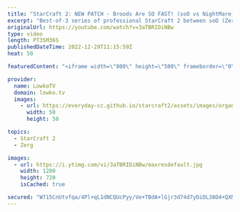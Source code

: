 ```yaml
---
title: "StarCraft 2: NEW PATCH - Broods Are SO FAST! (soO vs NightMare)"
excerpt: "Best-of-3 series of professional StarCraft 2 between soO (Zerg) and NightMare (Protoss). In this series we have games played with the new balance changes that were recently announced by Blizzard. Turns out Brood Lords are noticably quicker than they were before.  New SC2 patch: https://youtu.be/y87c1xp3I3Q"
originalUrl: https://youtube.com/watch?v=3aTBRIDiNBw
type: video
length: PT35M36S
publishedDateTime: 2022-12-29T11:15:59Z
heat: 50

featuredContent: "<iframe width=\"800\" height=\"500\" frameborder=\"0\" src=\"https://www.youtube.com/embed/3aTBRIDiNBw\" allow=\"accelerometer; autoplay; encrypted-media; gyroscope; picture-in-picture\" allowfullscreen></iframe>"

provider:
  name: LowkoTV
  domain: lowko.tv
  images:
    - url: https://everyday-cc.github.io/starcraft2/assets/images/organizations/lowko.tv-50x50.jpg
      width: 50
      height: 50

topics:
  - StarCraft 2
  - Zerg

images:
  - url: https://i.ytimg.com/vi/3aTBRIDiNBw/maxresdefault.jpg
    width: 1280
    height: 720
    isCached: true

secured: "W715CnUtvfqa/4Pl+qL1dNCQUcPyy/Ve+TBdA+lGjr3d74d7yDiDL38O4+QXNXi8x2Si3EPb56kNvFCeA1hrgJWL0galqofvF8dtt8ZvIES2hcXhxEp5HP880nEWd8UbAEf1ZaPwUCvCMGDb22QbA7djzkISfFqKq2hSVo6BhEZBxPXjEVYU4iwQm2uG0MO7Q08hT1NygR48FuswmySqEJyZBZxC35BoI+9VoNfTK9RB1fqhvBWOQKC1K1KMpY06pWQSKeFN4QdbO17vdNyXbxNE1fnHxRucjrMzVYzCZBKnM9JqXCIZ2aTbmjBR6BBntkQJHZBkvcIggjDFKS3QUByKugzC3m6FWF8Y/zuvE4lwGpyd7hI2RMMQyTaO2c6hb22QWYTA45WZERS6ZU+aVmtuGpI9k7SEHLO003i5G5STnNg8unK/97rJPf1ZeBEJ;lBOBr7T7Kwu+YO4gKcVNHA=="
---
```


